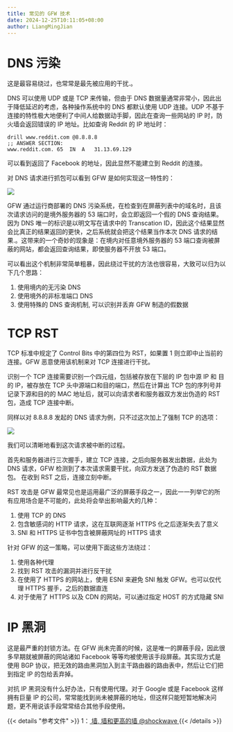 ```yaml
---
title: 常见的 GFW 技术
date: 2024-12-25T10:11:05+08:00
author: LiangMingJian
---
```


# DNS 污染

这是最容易绕过，也常常是最先被应用的干扰.。

DNS 可以使用 UDP 或是 TCP 来传输，但由于 DNS 数据量通常非常小，因此出于降低延迟的考虑，各种操作系统中的 DNS 都默认使用 UDP 连接。UDP 不基于连接的特性极大地便利了中间人给数据动手脚，因此在查询一些网站的 IP 时，防火墙会返回错误的 IP 地址。比如查询 Reddit 的 IP 地址时：

```
drill www.reddit.com @8.8.8.8
;; ANSWER SECTION:
www.reddit.com.	65	IN	A	31.13.69.129
```

可以看到返回了 Facebook 的地址，因此显然不能建立到 Reddit 的连接。

对 DNS 请求进行抓包可以看到 GFW 是如何实现这一特性的：

![](/_images/drawingbed/img/202305091605430.png)

GFW 通过运行商部署的 DNS 污染系统，在检查到在屏蔽列表中的域名时，且该次请求访问的是境外服务器的 53 端口时，会立即返回一个假的 DNS 查询结果。因为 DNS 唯一的标识是以明文写在请求中的 Transcation ID，因此这个结果显然会比真正的结果返回的更快，之后系统就会把这个结果当作本次 DNS 请求的结果.。这带来的一个奇妙的现象是：在境内对任意境外服务器的 53 端口查询被屏蔽的网站，都会返回查询结果，即使服务器不开放 53 端口。

可以看出这个机制非常简单粗暴，因此绕过干扰的方法也很容易，大致可以归为以下几个思路：

1. 使用境内的无污染 DNS
2. 使用境外的非标准端口 DNS
3. 使用特殊的 DNS 查询机制, 可以识别并丢弃 GFW 制造的假数据

# TCP RST

TCP 标准中规定了 Control Bits 中的第四位为 RST，如果置 1 则立即中止当前的连接。GFW 恶意使用该机制来对 TCP 连接进行干扰。

识别一个 TCP 连接需要识别一个四元组，包括被存放在下层的 IP 包中源 IP 和 目的 IP，被存放在 TCP 头中源端口和目的端口，然后在计算出 TCP 包的序列号并记录下源和目的的 MAC 地址后，就可以向请求者和服务器双方发出伪造的 RST 包，造成 TCP 连接中断。

同样以对 8.8.8.8 发起的 DNS 请求为例，只不过这次加上了强制 TCP 的选项：

![](/_images/drawingbed/img/202305091613986.png)

我们可以清晰地看到这次请求被中断的过程。

首先和服务器进行三次握手，建立 TCP 连接，之后向服务器发出数据，此处为 DNS 请求，GFW 检测到了本次请求需要干扰，向双方发送了伪造的 RST 数据包。 在收到 RST 之后，连接立刻中断。

RST 攻击是 GFW 最常见也是运用最广泛的屏蔽手段之一，因此一一列举它的所有应用场合是不可能的，此处将会举出影响最大的几种：

1. 使用 TCP 的 DNS
2. 包含敏感词的 HTTP 请求，这在互联网逐渐 HTTPS 化之后逐渐失去了意义
3. SNI 和 HTTPS 证书中包含被屏蔽网址的 HTTPS 请求

针对 GFW 的这一策略，可以使用下面这些方法绕过：

1. 使用各种代理
2. 找到 RST 攻击的漏洞并进行反干扰
3. 在使用了 HTTPS 的网站上，使用 ESNI 来避免 SNI 触发 GFW。也可以仅代理 HTTPS 握手，之后的数据直连
4. 对于使用了 HTTPS 以及 CDN 的网站，可以通过指定 HOST 的方式隐藏 SNI

# IP 黑洞

这是最严重的封锁方法。在 GFW 尚未完善的时候，这是唯一的屏蔽手段，因此很多早期就被屏蔽的网站诸如 Facebook 等等均被使用该手段屏蔽。其实现方式是使用 BGP 协议，把无效的路由黑洞加入到主干路由器的路由表中，然后让它们把到指定 IP 的包给丢弃掉。

对抗 IP 黑洞没有什么好办法，只有使用代理。对于 Google 或是 Facebook 这样拥有巨量 IP 的公司，常常能找到尚未被屏蔽的地址，但这样只能短暂地解决问题，更不用说该手段常常结合其他手段使用。

{{< details "参考文件" >}} 
1：[ 墙, 墙和更高的墙 @shockwave ](https://shockwave.me/ad581b6cdfe0/)
{{< /details >}}
